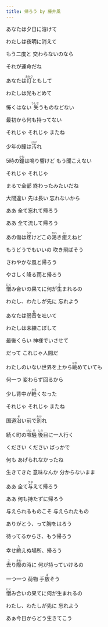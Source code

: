 ```yaml
---
title: 帰ろう by 藤井風
---
```

あなたは夕日に溶けて

わたしは夜明に消えて

もう二度と 交わらないのなら

それが運命だね

あなたは<ruby>灯<rt>あかり</rt></ruby>ともして

わたしは光もとめて

怖くはない<ruby> 失<rt>うしな</rt></ruby>うものなどない

最初から何も持ってない

それじゃ それじゃ またね

少年の瞳は<ruby>汚<rt>けが</rt></ruby>れ

5時の<ruby>鐘<rt>かね</rt></ruby>は鳴り響けど もう聞こえない

それじゃ それじゃ

まるで全部 終わったみたいだね

大間違い 先は長い 忘れないから

ああ 全て忘れて帰ろう

ああ 全て流して帰ろう

あの傷は<ruby>疼<rt>うず</rt></ruby>けどこの<ruby>渇<rt>かわ</rt></ruby>き<ruby>癒<rt>い</rt></ruby>えねど

もうどうでもいいの 吹き飛ばそう

さわやかな風と帰ろう

やさしく降る雨と帰ろう

<ruby>憎<rt>にく</rt></ruby>み合いの果てに何が<ruby>生<rt>う</rt></ruby>まれるの

わたし、わたしが先に 忘れよう

 

あなたは弱<ruby>音<rt>ね</rt></ruby>を吐いて

わたしは未練こぼして

最後くらい 神様でいさせて

だって これじゃ人間だ

わたしのいない世界を上から<ruby>眺<rt>なが</rt></ruby>めていても

何一つ 変わらず回るから

少し背中が<ruby>軽<rt>かる</rt></ruby>くなった

それじゃ それじゃ またね

国道<ruby>沿<rt>そ</rt></ruby>い前で<ruby>別<rt>わか</rt></ruby>れ

続く町の<ruby>喧<rt>げん</rt></ruby><ruby>騒<rt>そ</rt></ruby> <ruby>後<rt>しり</rt></ruby>目に一人行く

ください ください ばっかで

何も あげられなかったね

生きてきた 意味なんか 分からないまま

ああ 全て<ruby>与<rt>アタ</rt></ruby>えて帰ろう

ああ 何も持たずに帰ろう

与えられるものこそ 与えられたもの

ありがとう、って胸をはろう

待ってるからさ、もう帰ろう

幸せ<ruby>絶<rt>た</rt></ruby>えぬ場所、帰ろう

<ruby>去<rt>さ</rt></ruby>り<ruby>際<rt>きわ</rt></ruby>の時に 何が持っていけるの

一つ一つ 荷物 手<ruby>放<rt>ば</rt></ruby>そう

<ruby>憎<rt>にく</rt></ruby>み合いの果てに何が生まれるの

わたし、わたしが先に 忘れよう

あぁ今日からどう生きてこう
